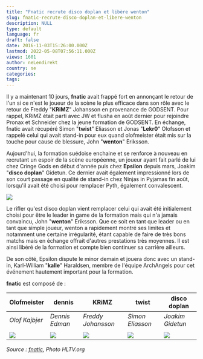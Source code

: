 ```yaml
---
title: "Fnatic recrute disco doplan et libère wenton"
slug: fnatic-recrute-disco-doplan-et-libere-wenton
description: NULL
type: default
language: fr
draft: false
date: 2016-11-03T15:26:00.000Z
lastmod: 2022-05-08T07:56:11.000Z
views: 1601
author: neLendirekt
country: se
categories:
tags:
---
```

Il y a maintenant 10 jours, **fnatic** avait frappé fort en annonçant le retour de l'un si ce n'est le joueur de la scène le plus efficace dans son rôle avec le retour de Freddy "**KRiMZ**" Johansson en provenance de GODSENT. Pour rappel, KRiMZ était parti avec JW et flusha en août dernier pour rejoindre Pronax et Schneider chez la jeune formation de GODSENT. En échange, fnatic avait récupéré Simon "**twist**" Eliasson et Jonas "**Lekr0**" Olofsson et rappelé celui qui avait stand-in pour eux quand olofmeister était mis sur la touche pour cause de blessure, John "**wenton**" Eriksson.

Aujourd'hui, la formation suédoise enchaine et se renforce à nouveau en recrutant un espoir de la scène européenne, un joueur ayant fait parlé de lui chez Cringe Gods en début d'année puis chez **Epsilon** depuis mars, Joakim "**disco doplan**" Gidetun. Ce dernier avait également impressionné lors de son court passage en qualité de stand-in chez Ninjas in Pyjamas fin août, lorsqu'il avait été choisi pour remplacer Pyth, également convalescent.

![](../../../storage/images/581b552535bfc_discodoplanhltv.jpeg)

Le rifler qu'est disco doplan vient remplacer celui qui avait été initialement choisi pour être le leader in game de la formation mais qui n'a jamais convaincu, John "**wenton**" Eriksson. Que ce soit en tant que leader ou en tant que simple joueur, wenton a rapidement montré ses limites et notamment une certaine irrégularité, étant capable de faire de très bons matchs mais en échange offrait d'autres prestations très moyennes. Il est ainsi libéré de la formation et compte bien continuer sa carrière ailleurs.

De son côté, Epsilon dispute le minor demain et jouera donc avec un stand-in, Karl-William "**kalle**" Haraldsen, membre de l'équipe ArchAngels pour cet événement hautement important pour la formation.

**fnatic** est composé de :

| **Olofmeister**                                                         | **dennis**                                                         | **KRiMZ**                                                         | **twist**                                                         | **disco doplan**                                                           |
| ----------------------------------------------------------------------- | ------------------------------------------------------------------ | ----------------------------------------------------------------- | ----------------------------------------------------------------- | -------------------------------------------------------------------------- |
| _Olof Kajbjer_                                                          | _Dennis Edman_                                                     | _Freddy Johansson_                                                | _Simon Eliasson_                                                  | _Joakim Gidetun_                                                           |
| |                                                                       |                                                                    |                                                                   |                                                                   |                                                                            |
| ![](../../../storage/users/player_avatar/olofmeister_57d9970c2ab01.png) | ![](../../../storage/users/player_avatar/dennis_57d996ee58c63.png) | ![](../../../storage/users/player_avatar/KRiMZ_57d996db6b10b.png) | ![](../../../storage/users/player_avatar/twist_58186db9c5cb8.png) | ![](../../../storage/users/player_avatar/disco%20doplan_57e10b9ec0395.png) |

_Source : [fnatic](http://www.fnatic.com/content/96755/cs-go-roster-changes-welcome-disco-doplan), Photo HLTV.org_
